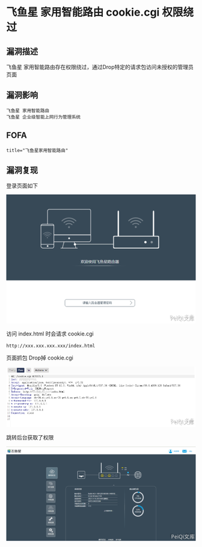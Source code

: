 # 飞鱼星 家用智能路由 cookie.cgi 权限绕过

## 漏洞描述

飞鱼星 家用智能路由存在权限绕过，通过Drop特定的请求包访问未授权的管理员页面

## 漏洞影响

```
飞鱼星 家用智能路由
飞鱼星 企业级智能上网行为管理系统
```

## FOFA

```
title="飞鱼星家用智能路由"
```

## 漏洞复现

登录页面如下

![](./images/202202162236515.png)

访问 index.html 时会请求 cookie.cgi

```plain
http://xxx.xxx.xxx.xxx/index.html
```

页面抓包 Drop掉 cookie.cgi

![](./images/202202162236102.png)

跳转后台获取了权限

![](./images/202202162236589.png)